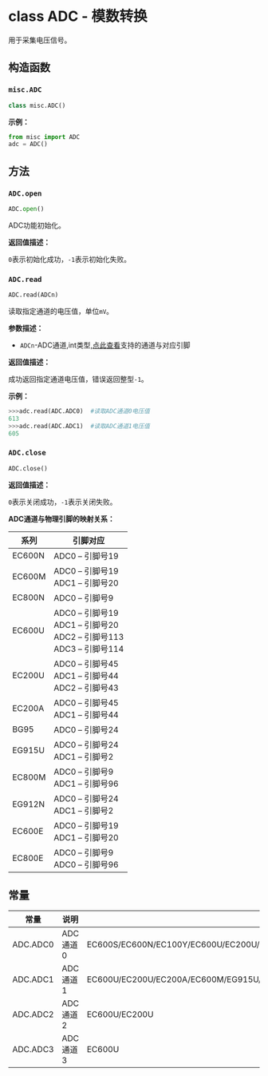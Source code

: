 # class ADC - 模数转换

用于采集电压信号。

## 构造函数

### `misc.ADC`

```python
class misc.ADC()
```

**示例：**

```python
from misc import ADC
adc = ADC()
```

## 方法

### `ADC.open`

```python
ADC.open()
```

ADC功能初始化。

**返回值描述：**

`0`表示初始化成功，`-1`表示初始化失败。

### `ADC.read`

```python
ADC.read(ADCn)
```

读取指定通道的电压值，单位`mV`。

**参数描述：**

- `ADCn`-ADC通道,int类型,<a href="#label_pinmap">点此查看</a>支持的通道与对应引脚

**返回值描述：**

成功返回指定通道电压值，错误返回整型`-1`。

**示例：**

```python
>>>adc.read(ADC.ADC0)  #读取ADC通道0电压值
613
>>>adc.read(ADC.ADC1)  #读取ADC通道1电压值
605
```

### `ADC.close`

```python
ADC.close()
```

**返回值描述：**

`0`表示关闭成功，`-1`表示关闭失败。

<span id="label_pinmap">**ADC通道与物理引脚的映射关系：**</span>

| 系列   | 引脚对应                                                     |
| ------ | ------------------------------------------------------------ |
| EC600N | ADC0 – 引脚号19                                              |
| EC600M | ADC0 – 引脚号19<br/>ADC1 – 引脚号20                          |
| EC800N | ADC0 – 引脚号9                                               |
| EC600U | ADC0 – 引脚号19<br/>ADC1 – 引脚号20<br />ADC2 – 引脚号113<br />ADC3 – 引脚号114 |
| EC200U | ADC0 – 引脚号45<br/>ADC1 – 引脚号44<br />ADC2 – 引脚号43     |
| EC200A | ADC0 – 引脚号45<br/>ADC1 – 引脚号44                          |
| BG95   | ADC0 – 引脚号24                                              |
| EG915U | ADC0 – 引脚号24<br/>ADC1 – 引脚号2                           |
| EC800M | ADC0 – 引脚号9<br/>ADC1 – 引脚号96                           |
| EG912N | ADC0 – 引脚号24<br/>ADC1 – 引脚号2                           |
| EC600E | ADC0 – 引脚号19<br/>ADC1 – 引脚号20                          |
| EC800E | ADC0 – 引脚号9<br/>ADC0 – 引脚号96                           |

## 常量

| 常量     | 说明     | 适用平台                                                     |
| -------- | -------- | ------------------------------------------------------------ |
| ADC.ADC0 | ADC通道0 | EC600S/EC600N/EC100Y/EC600U/EC200U/BC25PA/EC800N/BG95M3/EC200A/EC600M/EG915U/EC800M/EG912N/EC600E/EC800E |
| ADC.ADC1 | ADC通道1 | EC600U/EC200U/EC200A/EC600M/EG915U/EC800M/EG912N/EC600E/EC800E |
| ADC.ADC2 | ADC通道2 | EC600U/EC200U                                                |
| ADC.ADC3 | ADC通道3 | EC600U                                                       |